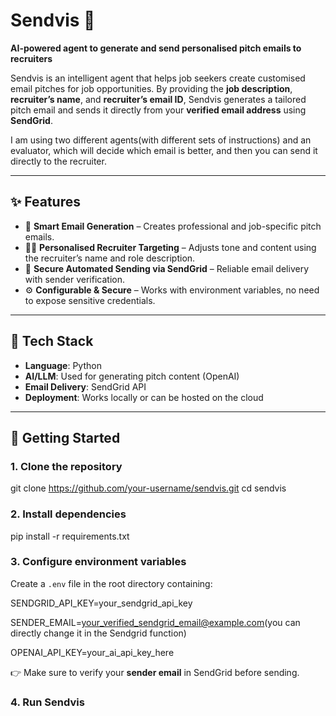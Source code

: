 # Sendvis 🚀  
**AI-powered agent to generate and send personalised pitch emails to recruiters**  

Sendvis is an intelligent agent that helps job seekers create customised email pitches for job opportunities. By providing the **job description**, **recruiter’s name**, and **recruiter’s email ID**, Sendvis generates a tailored pitch email and sends it directly from your **verified email address** using **SendGrid**.  


I am using two different agents(with different sets of instructions) and an evaluator, which will decide which email is better, and then you can send it directly to the recruiter.

---

## ✨ Features  
- 📄 **Smart Email Generation** – Creates professional and job-specific pitch emails.  
- 🧑‍💼 **Personalised Recruiter Targeting** – Adjusts tone and content using the recruiter’s name and role description.  
- 📧 **Secure Automated Sending via SendGrid** – Reliable email delivery with sender verification.  
- ⚙️ **Configurable & Secure** – Works with environment variables, no need to expose sensitive credentials.  

---

## 🔧 Tech Stack  
- **Language**: Python  
- **AI/LLM**: Used for generating pitch content (OpenAI)
- **Email Delivery**: SendGrid API  
- **Deployment**: Works locally or can be hosted on the cloud  

---

## 🚀 Getting Started  

### 1. Clone the repository  
git clone https://github.com/your-username/sendvis.git
cd sendvis


### 2. Install dependencies  
pip install -r requirements.txt


### 3. Configure environment variables  
Create a `.env` file in the root directory containing:  

SENDGRID_API_KEY=your_sendgrid_api_key

SENDER_EMAIL=your_verified_sendgrid_email@example.com(you can directly change it in the Sendgrid function)

OPENAI_API_KEY=your_ai_api_key_here



👉 Make sure to verify your **sender email** in SendGrid before sending.  

### 4. Run Sendvis  

